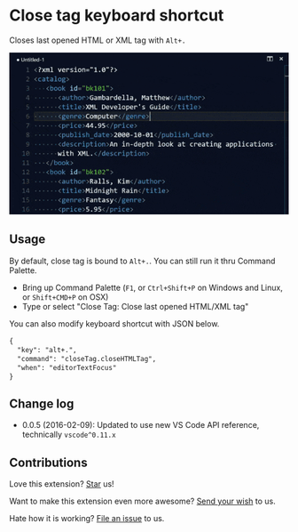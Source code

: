 # Close tag keyboard shortcut
Closes last opened HTML or XML tag with `Alt+.`

![Demo showing how close tag works](https://raw.githubusercontent.com/compulim/vscode-closetag/master/demo.gif)

## Usage
By default, close tag is bound to `Alt+.`. You can still run it thru Command Palette.
* Bring up Command Palette (`F1`, or `Ctrl+Shift+P` on Windows and Linux, or `Shift+CMD+P` on OSX)
* Type or select "Close Tag: Close last opened HTML/XML tag"

You can also modify keyboard shortcut with JSON below.
```
{
  "key": "alt+.",
  "command": "closeTag.closeHTMLTag",
  "when": "editorTextFocus"
}
```

## Change log
* 0.0.5 (2016-02-09): Updated to use new VS Code API reference, technically `vscode^0.11.x`

## Contributions
Love this extension? [Star](https://github.com/compulim/vscode-closetag/stargazers) us!

Want to make this extension even more awesome? [Send your wish](https://github.com/compulim/vscode-closetag/issues/new/) to us.

Hate how it is working? [File an issue](https://github.com/compulim/vscode-closetag/issues/new/) to us.